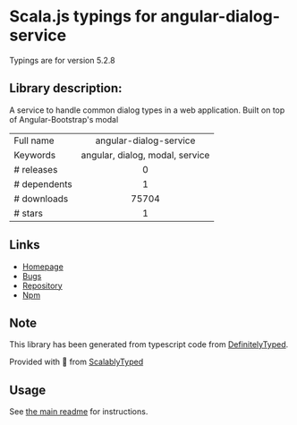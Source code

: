 
# Scala.js typings for angular-dialog-service

Typings are for version 5.2.8

## Library description:
A service to handle common dialog types in a web application.  Built on top of Angular-Bootstrap's modal

|                    |                 |
| ------------------ | :-------------: |
| Full name          | angular-dialog-service |
| Keywords           | angular, dialog, modal, service |
| # releases         | 0 |
| # dependents       | 1 |
| # downloads        | 75704 |
| # stars            | 1 |

## Links
- [Homepage](https://github.com/m-e-conroy/angular-dialog-service#readme)
- [Bugs](https://github.com/m-e-conroy/angular-dialog-service/issues)
- [Repository](https://github.com/m-e-conroy/angular-dialog-service)
- [Npm](https://www.npmjs.com/package/angular-dialog-service)
    


## Note
This library has been generated from typescript code from [DefinitelyTyped](https://definitelytyped.org).

Provided with :purple_heart: from [ScalablyTyped](https://github.com/oyvindberg/ScalablyTyped)

## Usage
See [the main readme](../../readme.md) for instructions.


